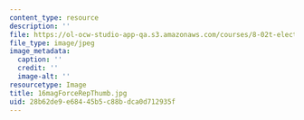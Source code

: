 ```yaml
---
content_type: resource
description: ''
file: https://ol-ocw-studio-app-qa.s3.amazonaws.com/courses/8-02t-electricity-and-magnetism-spring-2005/28b62de9e68445b5c88bdca0d712935f_16magForceRepThumb.jpg
file_type: image/jpeg
image_metadata:
  caption: ''
  credit: ''
  image-alt: ''
resourcetype: Image
title: 16magForceRepThumb.jpg
uid: 28b62de9-e684-45b5-c88b-dca0d712935f
---
```

